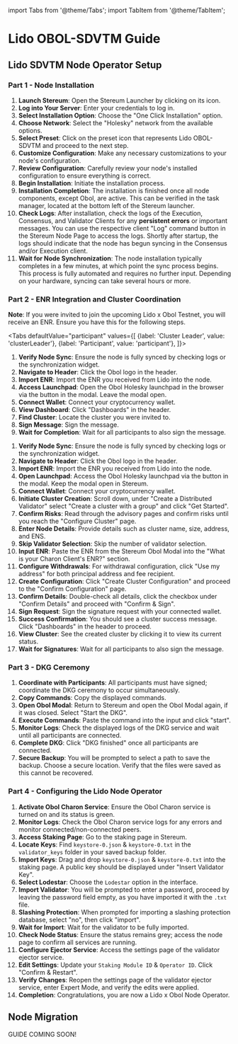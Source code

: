 import Tabs from '@theme/Tabs';
import TabItem from '@theme/TabItem';

# Lido OBOL-SDVTM Guide


## Lido SDVTM Node Operator Setup

### Part 1 - Node Installation

1. **Launch Stereum**: Open the Stereum Launcher by clicking on its icon.
2. **Log into Your Server**: Enter your credentials to log in.
3. **Select Installation Option**: Choose the "One Click Installation" option.
4. **Choose Network**: Select the "Holesky" network from the available options.
5. **Select Preset**: Click on the preset icon that represents Lido OBOL-SDVTM and proceed to the next step.
6. **Customize Configuration**: Make any necessary customizations to your node's configuration.
7. **Review Configuration**: Carefully review your node's installed configuration to ensure everything is correct.
8. **Begin Installation**: Initiate the installation process.
9. **Installation Completion**: The installation is finished once all node components, except Obol, are active. This can be verified in the task manager, located at the bottom left of the Stereum launcher.
10. **Check Logs**: After installation, check the logs of the Execution, Consensus, and Validator Clients for any **persistent errors** or important messages. You can use the respective client "Log" command button in the Stereum Node Page to access the logs. Shortly after startup, the logs should indicate that the node has begun syncing in the Consensus and/or Execution client.
11. **Wait for Node Synchronization**: The node installation typically completes in a few minutes, at which point the sync process begins. This process is fully automated and requires no further input. Depending on your hardware, syncing can take several hours or more.

### Part 2 - ENR Integration and Cluster Coordination

**Note**: If you were invited to join the upcoming Lido x Obol Testnet, you will receive an ENR. Ensure you have this for the following steps.

<Tabs
  defaultValue="participant"
  values={[
    {label: 'Cluster Leader', value: 'clusterLeader'},
    {label: 'Participant', value: 'participant'},
  ]}>

<TabItem value="participant">

1. **Verify Node Sync**: Ensure the node is fully synced by checking logs or the synchronization widget.
2. **Navigate to Header**: Click the Obol logo in the header.
3. **Import ENR**: Import the ENR you received from Lido into the node.
4. **Access Launchpad**: Open the Obol Holesky launchpad in the browser via the button in the modal. Leave the modal open.
5. **Connect Wallet**: Connect your cryptocurrency wallet.
6. **View Dashboard**: Click "Dashboards" in the header.
7. **Find Cluster**: Locate the cluster you were invited to.
8. **Sign Message**: Sign the message.
9. **Wait for Completion**: Wait for all participants to also sign the message.

</TabItem>

<TabItem value="clusterLeader">

1. **Verify Node Sync**: Ensure the node is fully synced by checking logs or the synchronization widget.
2. **Navigate to Header**: Click the Obol logo in the header.
3. **Import ENR**: Import the ENR you received from Lido into the node.    
4. **Open Launchpad**: Access the Obol Holesky launchpad via the button in the modal. Keep the modal open in Stereum.
5. **Connect Wallet**: Connect your cryptocurrency wallet.
6. **Initiate Cluster Creation**: Scroll down, under "Create a Distributed Validator" select "Create a cluster with a group" and click "Get Started".
7. **Confirm Risks**: Read through the advisory pages and confirm risks until you reach the "Configure Cluster" page.    
8. **Enter Node Details**: Provide details such as cluster name, size, address, and ENS.
9. **Skip Validator Selection**: Skip the number of validator selection.
10. **Input ENR**: Paste the ENR from the Stereum Obol Modal into the "What is your Charon Client's ENR?" section.
11. **Configure Withdrawals**: For withdrawal configuration, click "Use my address" for both principal address and fee recipient.
12. **Create Configuration**: Click "Create Cluster Configuration" and proceed to the "Confirm Configuration" page.
13. **Confirm Details**: Double-check all details, click the checkbox under "Confirm Details" and proceed with "Confirm & Sign".
14. **Sign Request**: Sign the signature request with your connected wallet.
15. **Success Confirmation**: You should see a cluster success message. Click "Dashboards" in the header to proceed.
16. **View Cluster**: See the created cluster by clicking it to view its current status.
17. **Wait for Signatures**: Wait for all participants to also sign the message.

</TabItem>

</Tabs>


### Part 3 - DKG Ceremony

1. **Coordinate with Participants**: All participants must have signed; coordinate the DKG ceremony to occur simultaneously.
2. **Copy Commands**: Copy the displayed commands.
3. **Open Obol Modal**: Return to Stereum and open the Obol Modal again, if it was closed. Select "Start the DKG".
4. **Execute Commands**: Paste the command into the input and click "start".
5. **Monitor Logs**: Check the displayed logs of the DKG service and wait until all participants are connected.
6. **Complete DKG**: Click "DKG finished" once all participants are connected.
7. **Secure Backup**: You will be prompted to select a path to save the backup. Choose a secure location. Verify that the files were saved as this cannot be recovered.

### Part 4 - Configuring the Lido Node Operator

1. **Activate Obol Charon Service**: Ensure the Obol Charon service is turned on and its status is green.
2. **Monitor Logs**: Check the Obol Charon service logs for any errors and monitor connected/non-connected peers.
3. **Access Staking Page**: Go to the staking page in Stereum.
4. **Locate Keys**: Find `keystore-0.json` & `keystore-0.txt` in the `validator_keys` folder in your saved backup folder.
5. **Import Keys**: Drag and drop `keystore-0.json` & `keystore-0.txt` into the staking page. A public key should be displayed under "Insert Validator Key".
6. **Select Lodestar**: Choose the `Lodestar` option in the interface.
7. **Import Validator**: You will be prompted to enter a password, proceed by leaving the password field empty, as you have imported it with the `.txt` file.
8. **Slashing Protection**: When prompted for importing a slashing protection database, select "no", then click "import".
9. **Wait for Import**: Wait for the validator to be fully imported.
10. **Check Node Status**: Ensure the status remains grey; access the node page to confirm all services are running.
11. **Configure Ejector Service**: Access the settings page of the validator ejector service.
12. **Edit Settings**: Update your `Staking Module ID` & `Operator ID`. Click "Confirm & Restart".
13. **Verify Changes**: Reopen the settings page of the validator ejector service, enter Expert Mode, and verify the edits were applied.
14. **Completion**: Congratulations, you are now a Lido x Obol Node Operator.


## Node Migration 

GUIDE COMING SOON!